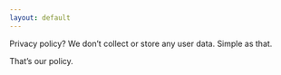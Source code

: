 ```yaml
---
layout: default
---
```

Privacy policy? We don’t collect or store any user data. Simple as that.

That’s our policy.
